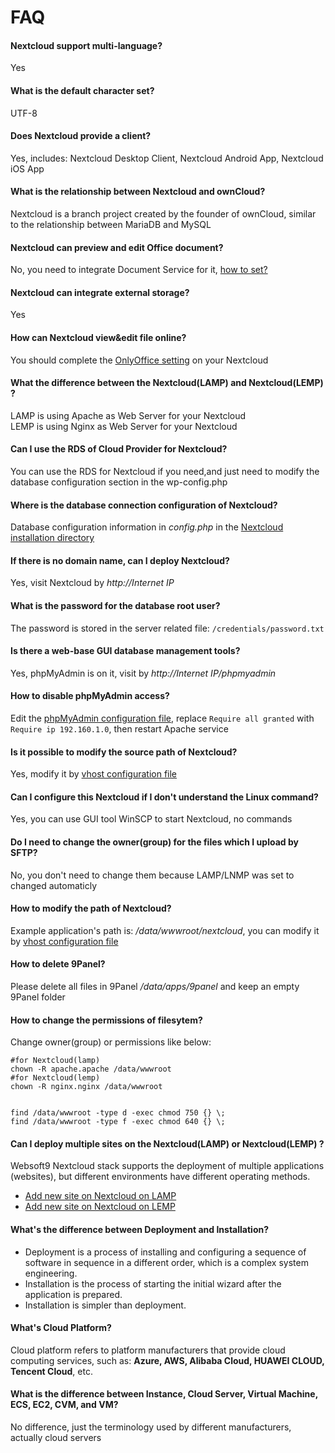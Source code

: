 # FAQ

#### Nextcloud support multi-language?

Yes

#### What is the default character set?

UTF-8

#### Does Nextcloud provide a client?

Yes, includes: Nextcloud Desktop Client, Nextcloud Android App, Nextcloud iOS App

#### What is the relationship between Nextcloud and ownCloud?

Nextcloud is a branch project created by the founder of ownCloud, similar to the relationship between MariaDB and MySQL

#### Nextcloud can preview and edit Office document?

No, you need to integrate Document Service for it, [how to set?](/solution-more.html#nextcloud-preview-and-edit)

#### Nextcloud can integrate external storage?

Yes

#### How can Nextcloud view&edit file online?

You should complete the [OnlyOffice setting](admin-onlyds) on your Nextcloud

#### What the difference between the Nextcloud(LAMP) and Nextcloud(LEMP) ?

LAMP is using Apache as Web Server for your Nextcloud  
LEMP is using Nginx as Web Server for your Nextcloud

#### Can I use the RDS of Cloud Provider for Nextcloud?

You can use the RDS for Nextcloud if you need,and just need to modify the database configuration section in the wp-config.php

#### Where is the database connection configuration of Nextcloud?

Database configuration information in *config.php* in the [Nextcloud installation directory](/stack-components.md#nextcloud)

#### If there is no domain name, can I deploy Nextcloud?

Yes, visit Nextcloud by *http://Internet IP*

#### What is the password for the database root user?

The password is stored in the server related file: `/credentials/password.txt`

#### Is there a web-base GUI database management tools?

Yes, phpMyAdmin is on it, visit by *http://Internet IP/phpmyadmin*

#### How to disable phpMyAdmin access?

Edit the  [phpMyAdmin configuration file](/stack-components.md#phpmyadmin), replace `Require all granted` with `Require ip 192.160.1.0`, then restart Apache service

#### Is it possible to modify the source path of Nextcloud?

Yes, modify it by [vhost configuration file](/stack-components.md#apache)

#### Can I configure this Nextcloud if I don't understand the Linux command?

Yes, you can use GUI tool WinSCP to start Nextcloud, no commands

#### Do I need to change the owner(group) for the files which I upload by SFTP?

No, you don't need to change them because LAMP/LNMP was set to changed automaticly

#### How to modify the path of Nextcloud?

Example application's path is: */data/wwwroot/nextcloud*, you can modify it by [vhost configuration file](/stack-components.md#apache)

#### How to delete 9Panel?

Please delete all files in 9Panel */data/apps/9panel* and keep an empty 9Panel folder

#### How to change the permissions of filesytem?

Change owner(group) or permissions like below:

```shell
#for Nextcloud(lamp)
chown -R apache.apache /data/wwwroot
#for Nextcloud(lemp)
chown -R nginx.nginx /data/wwwroot


find /data/wwwroot -type d -exec chmod 750 {} \;
find /data/wwwroot -type f -exec chmod 640 {} \;
```

#### Can I deploy multiple sites on the Nextcloud(LAMP) or Nextcloud(LEMP) ?

Websoft9 Nextcloud stack supports the deployment of multiple applications (websites), but different environments have different operating methods.

* [Add new site on Nextcloud on LAMP](https://support.websoft9.com/docs/lamp/solution-deployment.html#deploy-second-application)
* [Add new site on Nextcloud on LEMP](https://support.websoft9.com/docs/lnmp/solution-deployment.html#deploy-second-application)


#### What's the difference between Deployment and Installation?

- Deployment is a process of installing and configuring a sequence of software in sequence in a different order, which is a complex system engineering.  
- Installation is the process of starting the initial wizard after the application is prepared.  
- Installation is simpler than deployment. 

#### What's Cloud Platform?

Cloud platform refers to platform manufacturers that provide cloud computing services, such as: **Azure, AWS, Alibaba Cloud, HUAWEI CLOUD, Tencent Cloud**, etc.

#### What is the difference between Instance, Cloud Server, Virtual Machine, ECS, EC2, CVM, and VM?

No difference, just the terminology used by different manufacturers, actually cloud servers